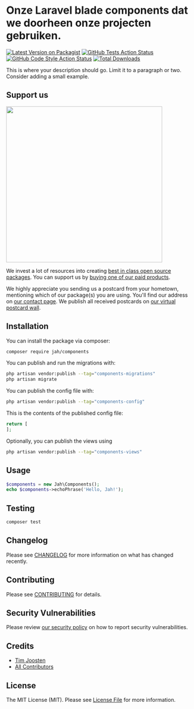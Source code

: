 # Onze Laravel blade components dat we doorheen onze projecten gebruiken.

[![Latest Version on Packagist](https://img.shields.io/packagist/v/jah/components.svg?style=flat-square)](https://packagist.org/packages/jah/components)
[![GitHub Tests Action Status](https://img.shields.io/github/workflow/status/jah/components/run-tests?label=tests)](https://github.com/jah/components/actions?query=workflow%3Arun-tests+branch%3Amain)
[![GitHub Code Style Action Status](https://img.shields.io/github/workflow/status/jah/components/Fix%20PHP%20code%20style%20issues?label=code%20style)](https://github.com/jah/components/actions?query=workflow%3A"Fix+PHP+code+style+issues"+branch%3Amain)
[![Total Downloads](https://img.shields.io/packagist/dt/jah/components.svg?style=flat-square)](https://packagist.org/packages/jah/components)

This is where your description should go. Limit it to a paragraph or two. Consider adding a small example.

## Support us

[<img src="https://github-ads.s3.eu-central-1.amazonaws.com/components.jpg?t=1" width="419px" />](https://spatie.be/github-ad-click/components)

We invest a lot of resources into creating [best in class open source packages](https://spatie.be/open-source). You can support us by [buying one of our paid products](https://spatie.be/open-source/support-us).

We highly appreciate you sending us a postcard from your hometown, mentioning which of our package(s) you are using. You'll find our address on [our contact page](https://spatie.be/about-us). We publish all received postcards on [our virtual postcard wall](https://spatie.be/open-source/postcards).

## Installation

You can install the package via composer:

```bash
composer require jah/components
```

You can publish and run the migrations with:

```bash
php artisan vendor:publish --tag="components-migrations"
php artisan migrate
```

You can publish the config file with:

```bash
php artisan vendor:publish --tag="components-config"
```

This is the contents of the published config file:

```php
return [
];
```

Optionally, you can publish the views using

```bash
php artisan vendor:publish --tag="components-views"
```

## Usage

```php
$components = new Jah\Components();
echo $components->echoPhrase('Hello, Jah!');
```

## Testing

```bash
composer test
```

## Changelog

Please see [CHANGELOG](CHANGELOG.md) for more information on what has changed recently.

## Contributing

Please see [CONTRIBUTING](CONTRIBUTING.md) for details.

## Security Vulnerabilities

Please review [our security policy](../../security/policy) on how to report security vulnerabilities.

## Credits

- [Tim Joosten ](https://github.com/just-another-hackaton)
- [All Contributors](../../contributors)

## License

The MIT License (MIT). Please see [License File](LICENSE.md) for more information.

